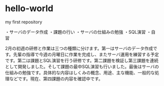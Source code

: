 # hello-world
my first repository

・サーバのデータ作成
・課題の行い
・サーバの仕組みの勉強
・SQL演習
・自習

2月の初週の研修と作業は三つの種類に分けます。第一はサーバのデータ作成です。先輩の指導で今週の月曜日に作業を完成し、またサーバ運用を練習する予定です。第二は課題とSQL演習を行う研修です。第二課題を検証し第三課題を連続として開発しました。そして課題の最中SQL演習も行いました。最後はサーバの仕組みの勉強です。具体的な内容はしくみの概念、用途、主な機能、一般的な処理などです。現在、第四課題の内容を確認中です。
